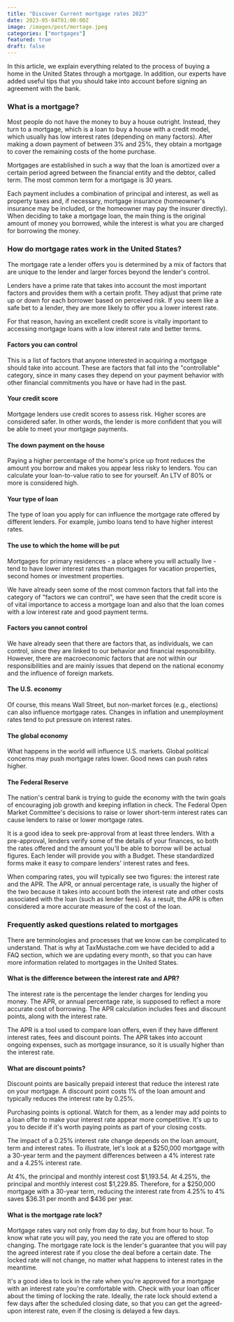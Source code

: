 ```yaml
---
title: "Discover Current mortgage rates 2023"
date: 2023-05-04T01:00:00Z
image: /images/post/mortage.jpeg
categories: ["mortgages"]
featured: true
draft: false
---
```


In this article, we explain everything related to the process of buying a home in the United States through a mortgage. In addition, our experts have added useful tips that you should take into account before signing an agreement with the bank.

### **What is a mortgage?**

Most people do not have the money to buy a house outright. Instead, they turn to a mortgage, which is a loan to buy a house with a credit model, which usually has low interest rates (depending on many factors). After making a down payment of between 3% and 25%, they obtain a mortgage to cover the remaining costs of the home purchase.

Mortgages are established in such a way that the loan is amortized over a certain period agreed between the financial entity and the debtor, called term. The most common term for a mortgage is 30 years. 

Each payment includes a combination of principal and interest, as well as property taxes and, if necessary, mortgage insurance (homeowner's insurance may be included, or the homeowner may pay the insurer directly). When deciding to take a mortgage loan, the main thing is the original amount of money you borrowed, while the interest is what you are charged for borrowing the money.

### **How do mortgage rates work in the United States?**

The mortgage rate a lender offers you is determined by a mix of factors that are unique to the lender and larger forces beyond the lender's control.

Lenders have a prime rate that takes into account the most important factors and provides them with a certain profit. They adjust that prime rate up or down for each borrower based on perceived risk. If you seem like a safe bet to a lender, they are more likely to offer you a lower interest rate.

For that reason, having an excellent credit score is vitally important to accessing mortgage loans with a low interest rate and better terms.

#### **Factors you can control**

This is a list of factors that anyone interested in acquiring a mortgage should take into account. These are factors that fall into the "controllable" category, since in many cases they depend on your payment behavior with other financial commitments you have or have had in the past.

#### **Your credit score**

Mortgage lenders use credit scores to assess risk. Higher scores are considered safer. In other words, the lender is more confident that you will be able to meet your mortgage payments.

#### **The down payment on the house**

Paying a higher percentage of the home's price up front reduces the amount you borrow and makes you appear less risky to lenders. You can calculate your loan-to-value ratio to see for yourself. An LTV of 80% or more is considered high.

#### **Your type of loan**

The type of loan you apply for can influence the mortgage rate offered by different lenders. For example, jumbo loans tend to have higher interest rates.

#### **The use to which the home will be put**

Mortgages for primary residences - a place where you will actually live - tend to have lower interest rates than mortgages for vacation properties, second homes or investment properties.

We have already seen some of the most common factors that fall into the category of "factors we can control", we have seen that the credit score is of vital importance to access a mortgage loan and also that the loan comes with a low interest rate and good payment terms.

#### **Factors you cannot control**

We have already seen that there are factors that, as individuals, we can control, since they are linked to our behavior and financial responsibility. However, there are macroeconomic factors that are not within our responsibilities and are mainly issues that depend on the national economy and the influence of foreign markets. 

#### **The U.S. economy**

Of course, this means Wall Street, but non-market forces (e.g., elections) can also influence mortgage rates. Changes in inflation and unemployment rates tend to put pressure on interest rates.

#### **The global economy**

What happens in the world will influence U.S. markets. Global political concerns may push mortgage rates lower. Good news can push rates higher.

#### **The Federal Reserve**

The nation's central bank is trying to guide the economy with the twin goals of encouraging job growth and keeping inflation in check. The Federal Open Market Committee's decisions to raise or lower short-term interest rates can cause lenders to raise or lower mortgage rates.

It is a good idea to seek pre-approval from at least three lenders. With a pre-approval, lenders verify some of the details of your finances, so both the rates offered and the amount you'll be able to borrow will be actual figures. Each lender will provide you with a Budget. These standardized forms make it easy to compare lenders' interest rates and fees.

When comparing rates, you will typically see two figures: the interest rate and the APR. The APR, or annual percentage rate, is usually the higher of the two because it takes into account both the interest rate and other costs associated with the loan (such as lender fees). As a result, the APR is often considered a more accurate measure of the cost of the loan.

### **Frequently asked questions related to mortgages**

There are terminologies and processes that we know can be complicated to understand. That is why at TaxMustache.com we have decided to add a FAQ section, which we are updating every month, so that you can have more information related to mortgages in the United States.

#### **What is the difference between the interest rate and APR?**

The interest rate is the percentage the lender charges for lending you money. The APR, or annual percentage rate, is supposed to reflect a more accurate cost of borrowing. The APR calculation includes fees and discount points, along with the interest rate.

The APR is a tool used to compare loan offers, even if they have different interest rates, fees and discount points. The APR takes into account ongoing expenses, such as mortgage insurance, so it is usually higher than the interest rate.

#### **What are discount points?**

Discount points are basically prepaid interest that reduce the interest rate on your mortgage. A discount point costs 1% of the loan amount and typically reduces the interest rate by 0.25%.

Purchasing points is optional. Watch for them, as a lender may add points to a loan offer to make your interest rate appear more competitive. It's up to you to decide if it's worth paying points as part of your closing costs.

The impact of a 0.25% interest rate change depends on the loan amount, term and interest rates. To illustrate, let's look at a $250,000 mortgage with a 30-year term and the payment differences between a 4% interest rate and a 4.25% interest rate.

At 4%, the principal and monthly interest cost $1,193.54. At 4.25%, the principal and monthly interest cost $1,229.85. Therefore, for a $250,000 mortgage with a 30-year term, reducing the interest rate from 4.25% to 4% saves $36.31 per month and $436 per year.

#### **What is the mortgage rate lock?**

Mortgage rates vary not only from day to day, but from hour to hour. To know what rate you will pay, you need the rate you are offered to stop changing. The mortgage rate lock is the lender's guarantee that you will pay the agreed interest rate if you close the deal before a certain date. The locked rate will not change, no matter what happens to interest rates in the meantime.

It's a good idea to lock in the rate when you're approved for a mortgage with an interest rate you're comfortable with. Check with your loan officer about the timing of locking the rate. Ideally, the rate lock should extend a few days after the scheduled closing date, so that you can get the agreed-upon interest rate, even if the closing is delayed a few days.